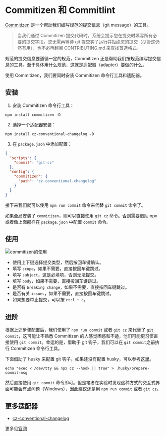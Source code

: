 # Commitizen 和 Commitlint

[Commitizen](https://github.com/commitizen/cz-cli) 是一个帮助我们编写规范的提交信息（git message）的工具。

> 当我们通过 Commitizen 提交代码时，系统会提示您在提交时填写所有必要的提交字段。您无需再等待 git 提交钩子运行并拒绝您的提交（尽管这仍然有用），也不必再翻阅 CONTRIBUTING.md 来查找首选格式。

规范的提交信息要遵循一定的规范，Commitizen 正是帮助我们按规范编写提交信息的工具。至于具体用什么规范，这就是适配器（adapter）要做的什么。

使用 Commitizen，我们要同时安装 Commitizen 命令行工具和适配器。

## 安装

1. 安装 Commitizen 命令行工具：

```shell
npm install commitizen -D
```

2. 选择一个适配器安装：

```shell
npm install cz-conventional-changelog -D
```

3. 在 `package.json` 中添加配置：

```json
{
  "scripts": {
    "commit": "git-cz"
  },
  "config": {
    "commitizen": {
      "path": "cz-conventional-changelog"
    }
  }
}
```

接下来我们就可以使用 `npm run commit` 命令来代替 `git commit` 命令了。

如果全局安装了 `commitizen`，则可以直接使用 `git cz` 命令。否则需要借助 npx 或者像上面那样在 `package.json` 中配置 `commit` 命令。

## 使用

![commitizen的使用](/images/commitizen-use.png)

- 使用上下键选择提交类型，然后按回车键确认。
- 填写 `scope`，如果不需要，直接按回车键跳过。
- 填写 `subject`，这是必填项，否则无法提交。
- 填写 `body`，如果不需要，直接按回车键跳过。
- 是否有 `breaking change`，如果不需要，直接按回车键跳过。
- 是否有关 `issues`，如果不需要，直接按回车键跳过。
- 如果想要中止提交，可以按 `ctrl + c`。

## 进阶

根据上述步骤配置后，我们使用了 `npm run commit` 或者 `git cz` 来代替了 `git commit`，这可能让不熟悉 Commitizen 的人感觉困惑和不适，他们可能更习惯直接使用 `git commit`。幸运的是，借助于 git 钩子，我们可以在 `git commit`之前执行 Commitizen 命令行工具。

下面借助了 husky 来配置 git 钩子，如果还没有配置 husky，可以参考[这里](/engineering/husky)。

```shell
echo "exec < /dev/tty && npx cz --hook || true" > .husky/prepare-commit-msg
```

然后直接使用 `git commit` 命令即可。但是笔者在实验时发现这种方式的交互式界面可能会有点问题（Windows），因此建议还是用 `npm run commit` 或者 `git cz`。

## 更多适配器

- [cz-conventional-changelog](https://www.npmjs.com/package/cz-conventional-changelog)

更多见[官网](https://github.com/commitizen/cz-cli?tab=readme-ov-file#adapters)
